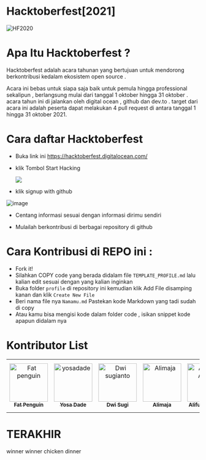 # Hacktoberfest[2021]

<img alt="HF2020" src="https://hacktoberfest.digitalocean.com/_nuxt/img/logo-hacktoberfest-full.f42e3b1.svg">

# Apa Itu Hacktoberfest ?

Hacktoberfest adalah acara tahunan yang bertujuan untuk mendorong
berkontribusi kedalam ekosistem open source .

Acara ini bebas untuk siapa saja baik untuk pemula hingga professional sekalipun , berlangsung mulai dari tanggal
1 oktober hingga 31 oktober . acara tahun ini di jalankan oleh digital ocean , github dan dev.to . target dari acara ini adalah peserta dapat melakukan 4 pull request di antara tanggal 1 hingga 31 oktober 2021.

# Cara daftar Hacktoberfest

- Buka link ini https://hacktoberfest.digitalocean.com/
- klik Tombol Start Hacking

  <a href="https://hacktoberfest.digitalocean.com/register">
  <img src="https://user-images.githubusercontent.com/31664438/135388900-c636109d-b597-492e-9430-04f22e4e98e6.png">
  </a>
  
- klik signup with github

![image](https://user-images.githubusercontent.com/31664438/135388934-a11297cc-cdf4-42ed-8546-dbd66294f34d.png)

- Centang informasi sesuai dengan informasi dirimu sendiri

- Mulailah berkontribusi di berbagai repository di github

# Cara Kontribusi di REPO ini :
- Fork it!
- Silahkan COPY code yang berada didalam file `TEMPLATE_PROFILE.md` lalu kalian edit sesuai dengan yang kalian inginkan
- Buka folder `profile` di repository ini
  kemudian klik Add File disamping kanan dan klik `Create New File`
- Beri nama file nya `Namamu.md` Pastekan kode Markdown yang tadi sudah di copy
- Atau kamu bisa mengisi kode dalam folder code , isikan snippet kode apapun didalam nya


# Kontributor List
<table>
<tr>
    <td align="center">
        <a href="https://github.com/Rdx11">
            <img src="https://encrypted-tbn0.gstatic.com/images?q=tbn:ANd9GcSNcWZssTxDf8eaG9h38isUcNL7XnLEtBFgaA&usqp=CAU" width="100;" alt="Fat penguin"/>
            <br />
            <sub><b>Fat Penguin</b></sub>
        </a>
    </td>
    <td align="center">
        <a href="https://github.com/yosadade">
            <img src="https://avatars.githubusercontent.com/u/50354520?v=4" width="100;" alt="yosadade"/>
            <br />
            <sub><b>Yosa Dade</b></sub>
        </a>
    </td>
    <td align="center">
        <a href="https://github.com/dwisugi">
            <img src="https://avatars.githubusercontent.com/u/43022529?v=4" width="100;" alt="Dwi sugianto"/>
            <br />
            <sub><b>Dwi Sugi</b></sub>
        </a>
    </td>
    <td align="center">
        <a href="https://github.com/Alimaja">
            <img src="https://avatars.githubusercontent.com/u/92705063?v=4" width="100;" alt="Alimaja"/>
            <br />
            <sub><b>Alimaja</b></sub>
        </a>
    </td>
    <td align="center">
        <a href="https://github.com/alifudin-ashfa">
            <img src="https://avatars.githubusercontent.com/u/55500620?v=4" width="100;" alt="Alifudin Ashfa"/>
            <br />
            <sub><b>Alifudin Ashfa</b></sub>
        </a>
    </td>
    <td align="center">
        <a href="https://github.com/eepnasibungkos">
            <img src="https://avatars.githubusercontent.com/u/58653662?v=4" width="100;" alt="Devi Aprianto"/>
            <br />
            <sub><b>Devi Aprianto</b></sub>
        </a>
    </td>
    <td align="center">
        <a href="https://github.com/FebrianS-putra">
            <img src="https://avatars.githubusercontent.com/u/92114252?v=4" width="100;" alt="Febrian"/>
            <br />
            <sub><b>Febrian S.Putra</b></sub>
        </a>
    </td>
    <td align="center">
        <a href="https://github.com/rasyid2027">
            <img src="https://avatars.githubusercontent.com/rasyid2027" width="100;" alt="Rasyid M.P"/>
            <br />
            <sub><b>Halimur Rasyid M.P</b></sub>
        </a>
    </td>
 </tr>
</table>

# TERAKHIR
winner winner chicken dinner

